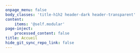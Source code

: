 ```yaml
---
onpage_menu: false
body_classes: 'title-h1h2 header-dark header-transparent'
content:
    items: '@self.modular'
page-inject:
    processed_content: false
title: Accueil
hide_git_sync_repo_link: false
---
```


